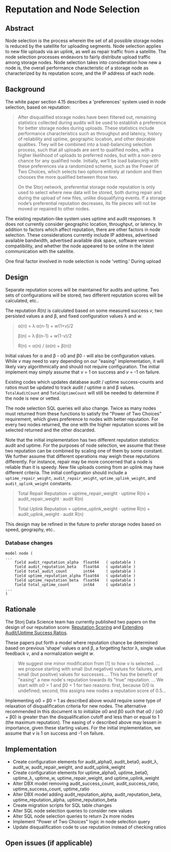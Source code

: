 # Reputation and Node Selection

## Abstract

Node selection is the process wherein the set of all possible storage nodes is reduced by the satellite for uploading segments.  Node selection applies to new file uploads via an uplink, as well as repair traffic from a satellite.  The node selection processes endeavors to fairly distribute upload traffic among storage nodes.  Node selection takes into consideration how new a node is, the overall performance characteristic of a storage node as characterized by its reputation score, and the IP address of each node.

## Background

The white paper section 4.15 describes a 'preferences' system used in node selection, based on reputation:

> After disqualified storage nodes have been filtered out, remaining statistics collected during audits will be used to establish a preference for better storage nodes during uploads. These statistics include performance characteristics such as throughput and latency, history of reliability and uptime, geographic location, and other desirable qualities. They will be combined into a load-balancing selection process, such that all uploads are sent to qualified nodes, with a higher likelihood of uploads to preferred nodes, but with a non-zero chance for any qualified node.  Initially, we’ll be load balancing with these preferences via a randomized scheme, such as the Power of Two Choices, which selects two options entirely at random and then chooses the more qualified between those two.
>
> On the Storj network, preferential storage node reputation is only used to select where new data will be stored, both during repair and during the upload of new files, unlike disqualifying events.  If a storage node’s preferential reputation decreases, its file pieces will not be moved or repaired to other nodes.

The existing reputation-like system uses uptime and audit responses.  It does not currently consider geographic location, throughput, or latency.  In addition to factors which affect reputation, there are other factors in node selection.  These considerations currently include IP address, advertised available bandwidth, advertised available disk space, software version compatibility, and whether the node appeared to be online in the latest communication with the satellite.

One final factor involved in node selection is node 'vetting.'  During upload


## Design

Separate reputation scores will be maintained for audits and uptime.  Two sets of configurations will be stored, two different reputation scores will be calculated, etc..  

The reputation _R(n)_ is calculated based on some measured success _v_, two persisted values a and β, and fixed configuration values λ and _w_.  

> α(n) = λ·α(n-1) + _w_(1+_v_)/2
>
> β(n) = λ·β(n-1) + _w_(1-_v_)/2
>
> R(n) = α(n) / (α(n) + β(n))

Initial values for α and β - α0 and β0 - will also be configuration values.  While _v_ may need to vary depending on our "easing" implementation, it will likely vary algorithmically and should not require configuration.  The initial implement may simply assume that _v_ = 1 on success and _v_ = -1 on failure.

Existing codes which updates database audit / uptime success-counts and ratios must be updated to track audit / uptime α and β values.  `TotalAuditCount` and `TotalUptimeCount` will still be needed to determine if the node is new or vetted.

The node selection SQL queries will also change.  Twice as many nodes must returned from these functions to satisfy the "Power of Two Choices" requirement, which gives preference to nodes with better reputation.  For every two nodes returned, the one with the higher reputation scores will be selected returned and the other discarded.

Note that the initial implementation has two different reputation statistics:  audit and uptime.  For the purposes of node selection, we assume that these two reputation can be combined by scaling one of them by some constant.  We further assume that different operations may weigh these reputations differently. For instance, repair may be more concerned that a node is reliable than it is speedy.  New file uploads coming from an uplink may have different criteria.   The initial configuration should include a `uptime_repair_weight`, `audit_repair_weight`, `uptime_uplink_weight`, and `audit_uplink_weight` constants.

> Total Repair Reputation = uptime_repair_weight · uptime R(n) + audit_repair_weight · audit R(n)
>
> Total Uplink Reputation = uptime_uplink_weight · uptime R(n) + audit_uplink_weight · audit R(n)

This design may be refined in the future to prefer storage nodes based on speed, geography, etc..

### Database changes

```DBX
model node (
...
	field audit_reputation_alpha  float64   ( updatable )
	field audit_reputation_beta   float64   ( updatable )
	field total_audit_count       int64     ( updatable )
	field uptime_reputation_alpha float64   ( updatable )
	field uptime_reputation_beta  float64   ( updatable )
	field total_uptime_count      int64     ( updatable )
...
)
```

## Rationale

The Storj Data Science team has currently published two papers on the design of our reputation score:
[Reputation Scoring](https://github.com/storj/storj/blob/DS_docs/docs/datascience/reputation%20scoring%20framework.pdf) and [Extending Audit/Uptime Success Ratios](https://github.com/storj/storj/blob/DS_docs/docs/datascience/extending%20ratios%20to%20reputation.pdf).  

These papers put forth a model where reputation chance be determined based on previous 'shape' values α and β, a forgetting factor λ, single value feedback _v_, and a normalization weight _w_.

> We suggest one minor modification from [1] to how _v_ is selected. ... we propose starting with small (but negative) values for failures, and small (but positive) values for successes.... This has the benefit of "easing" a new node's reputation towards its "true" reputation. ... We start with α0 = 1 and β0 = 1 for two reasons:  first, because 0/0 is undefined; second, this assigns new nodes a reputation score of 0.5...

Implementing α0 = β0 = 1 as described above would require some type of relaxation of disqualification criteria for new nodes.  The alternative recommended in this document is to initialize α0 and β0 such that α0 / (α0 + β0) is greater than the disqualification cutoff and less than or equal to 1 (the maximum reputation).  The easing of _v_ described above may lessen in importance, given these starting values.  For the initial implementation, we assume that _v_ is 1 on success and -1 on failure.

## Implementation

* Create configuration elements for audit_alpha0, audit_beta0, audit_λ, audit_w, audit_repair_weight, and audit_uplink_weight
* Create configuration elements for uptime_alpha0, uptime_beta0, uptime_λ, uptime_w, uptime_repair_weight, and uptime_uplink_weight
* Alter DBX model removing audit_success_count, audit_success_ratio, uptime_success_count, uptime_ratio
* Alter DBX model adding audit_reputation_alpha, audit_reputation_beta, uptime_reputation_alpha, uptime_reputation_beta
* Create migration scripts for SQL table changes
* Alter SQL node selection queries to consider new values
* Alter SQL node selection queries to return 2x more nodes
* Implement "Power of Two Choices" logic in node selection query
* Update disqualification code to use reputation instead of checking ratios


## Open issues (if applicable)

